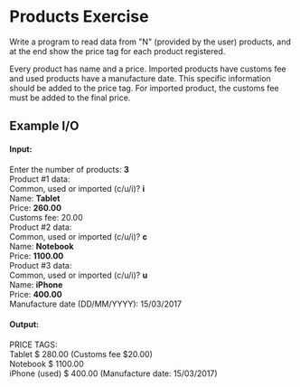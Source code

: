 # Products Exercise

Write a program to read data from "N" (provided by the user) products, and at the end show the price tag for
each product registered.

Every product has name and a price. Imported products have customs fee and used products have a manufacture date.
This specific information should be added to the price tag. For imported product, the customs fee must be added to the
final price.

## Example I/O

#### Input:
Enter the number of products: **3** <br>
Product #1 data:<br>
Common, used or imported (c/u/i)? **i** <br>
Name: **Tablet** <br>
Price: **260.00** <br>
Customs fee: 20.00 <br>
Product #2 data:<br>
Common, used or imported (c/u/i)? **c** <br>
Name: **Notebook** <br>
Price: **1100.00** <br>
Product #3 data:<br>
Common, used or imported (c/u/i)? **u** <br>
Name: **iPhone** <br>
Price: **400.00** <br>
Manufacture date (DD/MM/YYYY): 15/03/2017 <br>

#### Output:
PRICE TAGS:<br>
Tablet $ 280.00 (Customs fee $20.00)<br>
Notebook $ 1100.00<br>
iPhone (used) $ 400.00 (Manufacture date: 15/03/2017)<br>
